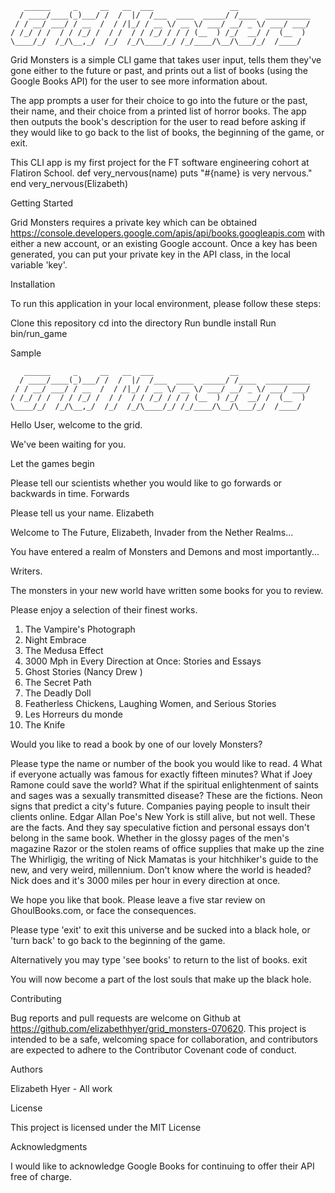        ______     _     __   __  ___                 __    
      / ____/____(_)___/ /  /  |/  /___  ____  _____/ /____  __________     
     / / __/ ___/ / __  /  / /|_/ / __ \/ __ \/ ___/ __/ _ \/ ___/ ___/      
    / /_/ / /  / / /_/ /  / /  / / /_/ / / / (__  ) /_/  __/ /  (__  )       
    \____/_/  /_/\__,_/  /_/  /_/\____/_/ /_/____/\__/\___/_/  /____/        

Grid Monsters is a simple CLI game that takes user input, tells them they've gone either to the future or past, and prints out a list of books (using the Google Books API) for the user to see more information about.

The app prompts a user for their choice to go into the future or the past, their name, and their choice from a printed list of horror books. The app then outputs the book's description for the user to read before asking if they would like to go back to the list of books, the beginning of the game, or exit.

This CLI app is my first project for the FT software engineering cohort at Flatiron School.
def very_nervous(name) 
    puts "#{name} is very nervous."
end 
very_nervous(Elizabeth)

Getting Started

Grid Monsters requires a private key which can be obtained https://console.developers.google.com/apis/api/books.googleapis.com with either a new account, or an existing Google account. Once a key has been generated, you can put your private key in the API class, in the local variable 'key'.

Installation

To run this application in your local environment, please follow these steps:

Clone this repository
cd into the directory
Run bundle install
Run bin/run_game

Sample

       ______     _     __   __  ___                 __                      
      / ____/____(_)___/ /  /  |/  /___  ____  _____/ /____  __________      
     / / __/ ___/ / __  /  / /|_/ / __ \/ __ \/ ___/ __/ _ \/ ___/ ___/      
    / /_/ / /  / / /_/ /  / /  / / /_/ / / / (__  ) /_/  __/ /  (__  )       
    \____/_/  /_/\__,_/  /_/  /_/\____/_/ /_/____/\__/\___/_/  /____/        

Hello User, welcome to the grid.

We've been waiting for you.

Let the games begin

Please tell our scientists whether you would like to go forwards or backwards in time.
Forwards

Please tell us your name.
Elizabeth

Welcome to The Future, Elizabeth, Invader from the Nether Realms...

You have entered a realm of Monsters and Demons and most importantly...

Writers.

The monsters in your new world have written some books for you to review.

Please enjoy a selection of their finest works.
1. The Vampire's Photograph
2. Night Embrace
3. The Medusa Effect
4. 3000 Mph in Every Direction at Once: Stories and Essays
5. Ghost Stories (Nancy Drew )
6. The Secret Path
7. The Deadly Doll
8. Featherless Chickens, Laughing Women, and Serious Stories
9. Les Horreurs du monde
10. The Knife

Would you like to read a book by one of our lovely Monsters?

Please type the name or number of the book you would like to read.
4
What if everyone actually was famous for exactly fifteen minutes? What if Joey Ramone could save the world? What if the spiritual enlightenment of saints and sages was a sexually transmitted disease? These are the fictions. Neon signs that predict a city's future. Companies paying people to insult their clients online. Edgar Allan Poe's New York is still alive, but not well. These are the facts. And they say speculative fiction and personal essays don't belong in the same book. Whether in the glossy pages of the men's magazine Razor or the stolen reams of office supplies that make up the zine The Whirligig, the writing of Nick Mamatas is your hitchhiker's guide to the new, and very weird, millennium. Don't know where the world is headed? Nick does and it's 3000 miles per hour in every direction at once.

We hope you like that book. Please leave a five star review on GhoulBooks.com, or face the consequences.

Please type 'exit' to exit this universe and be sucked into a black hole, or 'turn back' to go back to the beginning of the game.

Alternatively you may type 'see books' to return to the list of books.
exit

You will now become a part of the lost souls that make up the black hole.

Contributing

Bug reports and pull requests are welcome on Github at https://github.com/elizabethhyer/grid_monsters-070620. This project is intended to be a safe, welcoming space for collaboration, and contributors are expected to adhere to the Contributor Covenant code of conduct.

Authors 

Elizabeth Hyer - All work 

License

This project is licensed under the MIT License

Acknowledgments

I would like to acknowledge Google Books for continuing to offer their API free of charge.